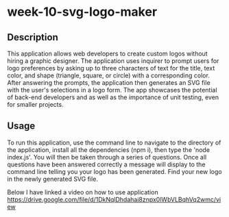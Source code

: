 # week-10-svg-logo-maker

## Description
This application allows web developers to create custom logos without hiring a graphic designer. The application uses inquirer to prompt users for logo preferences by asking up to three characters of text for the title, text color, and shape (triangle, square, or circle) with a corresponding color. After answering the prompts, the application then generates an SVG file with the user's selections in a logo form. The app showcases the potential of back-end developers and as well as the importance of unit testing, even for smaller projects. 

## Usage
To run this application, use the command line to navigate to the directory of the application, install all the dependencies (npm i), then type the  'node index.js'. You will then be taken through a series of questions. Once all questions have been answered correctly a message will display to the command line telling you your logo has been generated. Find your new logo in the newly generated SVG file.

Below I have linked a video on how to use application
https://drive.google.com/file/d/1DkNqlDhdahai8znpx0lWbVLBqhVq2wmc/view 